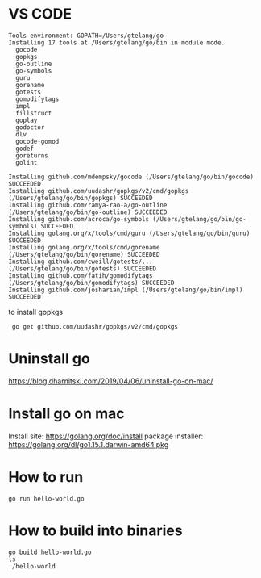 # VS CODE 

```
Tools environment: GOPATH=/Users/gtelang/go
Installing 17 tools at /Users/gtelang/go/bin in module mode.
  gocode
  gopkgs
  go-outline
  go-symbols
  guru
  gorename
  gotests
  gomodifytags
  impl
  fillstruct
  goplay
  godoctor
  dlv
  gocode-gomod
  godef
  goreturns
  golint

Installing github.com/mdempsky/gocode (/Users/gtelang/go/bin/gocode) SUCCEEDED
Installing github.com/uudashr/gopkgs/v2/cmd/gopkgs (/Users/gtelang/go/bin/gopkgs) SUCCEEDED
Installing github.com/ramya-rao-a/go-outline (/Users/gtelang/go/bin/go-outline) SUCCEEDED
Installing github.com/acroca/go-symbols (/Users/gtelang/go/bin/go-symbols) SUCCEEDED
Installing golang.org/x/tools/cmd/guru (/Users/gtelang/go/bin/guru) SUCCEEDED
Installing golang.org/x/tools/cmd/gorename (/Users/gtelang/go/bin/gorename) SUCCEEDED
Installing github.com/cweill/gotests/... (/Users/gtelang/go/bin/gotests) SUCCEEDED
Installing github.com/fatih/gomodifytags (/Users/gtelang/go/bin/gomodifytags) SUCCEEDED
Installing github.com/josharian/impl (/Users/gtelang/go/bin/impl) SUCCEEDED
```

to install gopkgs
```
 go get github.com/uudashr/gopkgs/v2/cmd/gopkgs
```

# Uninstall go

https://blog.dharnitski.com/2019/04/06/uninstall-go-on-mac/

# Install go on mac

Install site: https://golang.org/doc/install 
package installer: https://golang.org/dl/go1.15.1.darwin-amd64.pkg 

# How to run 

```
go run hello-world.go
```

# How to build into binaries

```
go build hello-world.go
ls
./hello-world
```
